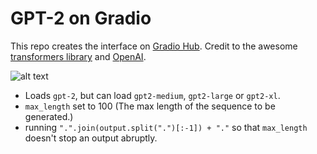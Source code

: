 # GPT-2 on Gradio

This repo creates the interface on [Gradio Hub](https://hub.gradio.app). Credit to the awesome [transformers library](https://github.com/huggingface/transformers) and [OpenAI](https://github.com/openai/gpt-2).

![alt text](https://github.com/gradio-app/gpt-2/blob/master/screenshots/interface.png?raw=true)

- Loads `gpt-2`, but can load `gpt2-medium`, `gpt2-large` or `gpt2-xl`.
- `max_length` set to 100 (The max length of the sequence to be generated.)
- running `".".join(output.split(".")[:-1]) + "."` so that `max_length` doesn't stop an output abruptly. 
